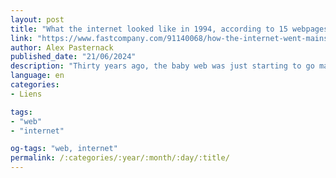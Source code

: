 ```yaml
---
layout: post
title: "What the internet looked like in 1994, according to 15 webpages born that year"
link: "https://www.fastcompany.com/91140068/how-the-internet-went-mainstream-in-1994"
author: Alex Pasternack
published_date: "21/06/2024"
description: "Thirty years ago, the baby web was just starting to go mainstream, but you could already see a pixelated vision of the world to come."
language: en
categories:
- Liens

tags:
- "web"
- "internet"

og-tags: "web, internet"
permalink: /:categories/:year/:month/:day/:title/
---
```


